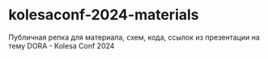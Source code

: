 # kolesaconf-2024-materials
Публичная репка для материала, схем, кода, ссылок из презентации на тему DORA - Kolesa Conf 2024
